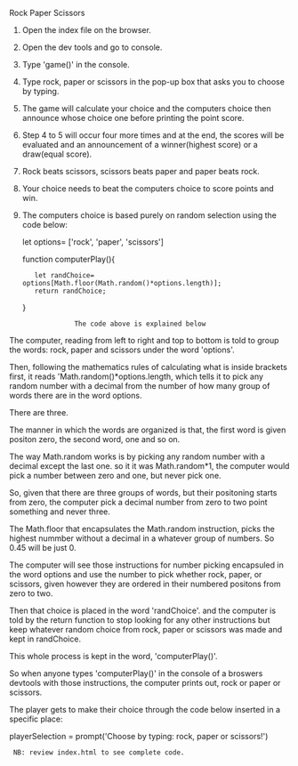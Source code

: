 Rock Paper Scissors

1. Open the index file on the browser.
2. Open the dev tools and go to console.
3. Type 'game()' in the console.
4. Type rock, paper or scissors in the pop-up box that asks you to choose
   by typing. 

5. The game will calculate your choice and the computers choice then announce
   whose choice one before printing the point score. 

6. Step 4 to 5 will occur four more times and at the end, the scores will
   be evaluated and an announcement of a winner(highest score) or a 
   draw(equal score).

7. Rock beats scissors, scissors beats paper and paper beats rock. 
8. Your choice needs to beat the computers choice to score points and win. 

9. The computers choice is based purely on random selection using the 
   code below: 

      let options= ['rock', 'paper', 'scissors']

      function computerPlay(){
          
          let randChoice= options[Math.floor(Math.random()*options.length)];
          return randChoice;
          
      }

                    The code above is explained below

The computer, reading from left to right and top to bottom is told 
to group the words: rock, paper and scissors under the word 'options'.

Then, following the mathematics rules of calculating what is inside brackets
first, it reads 'Math.random()*options.length, which tells it to pick any 
random number with a decimal from the number of how many group of words 
there are in the word options. 

There are three. 
 
The manner in which the words are organized is that, the first word is 
given positon zero, the second word, one and so on.

The way Math.random works is by picking any random number with a decimal
except the last one. so it it was Math.random*1, the computer would 
pick a number between zero and one, but never pick one. 

So, given that there are three groups of words, but their positoning 
starts from zero, the computer pick a decimal number from zero to 
two point something and never three. 

The Math.floor that encapsulates the Math.random instruction, picks the 
highest nummber without a decimal in a whatever group of numbers. So 0.45
will be just 0. 

The computer will see those instructions for number picking encapsuled in the
word options and use the number to pick whether rock, paper, or scissors, 
given however they are ordered in their numbered positons from zero to two. 

Then that choice is placed in the word 'randChoice'.
and the computer is told by the return function to stop looking for any other
instructions but keep whatever random choice from rock, paper or scissors was
made and kept in randChoice. 

This whole process is kept in the word, 'computerPlay()'.

So when anyone types 'computerPlay()' in the console of a broswers devtools
with those instructions, the computer prints out, rock or paper or scissors.



The player gets to make their choice through the code below inserted in 
a specific place:

playerSelection = prompt('Choose by typing: rock, paper or scissors!') 

     NB: review index.html to see complete code.
